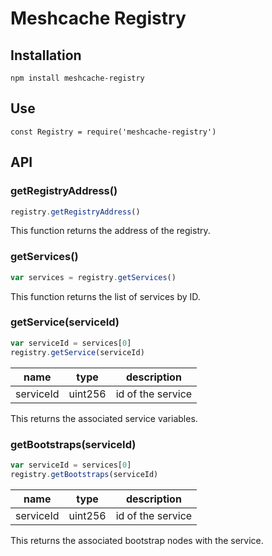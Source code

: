
# Meshcache Registry


## Installation

```
npm install meshcache-registry
```

## Use

```
const Registry = require('meshcache-registry')
```


## API


### getRegistryAddress()

```javascript
registry.getRegistryAddress()

```

This function returns the address of the registry. 

### getServices()

```javascript
var services = registry.getServices()
```
This function returns the list of services by ID. 


### getService(serviceId)
```javascript
var serviceId = services[0]
registry.getService(serviceId)
```
| name  |  type |  description  
|---    |---    |     ---         |
|  serviceId | uint256  |  id of the service |

This returns the associated service variables.



### getBootstraps(serviceId)
```javascript
var serviceId = services[0]
registry.getBootstraps(serviceId)
```
| name  |  type |  description  
|---    |---    |     ---         |
|  serviceId | uint256  |  id of the service |

This returns the associated bootstrap nodes with the service.





